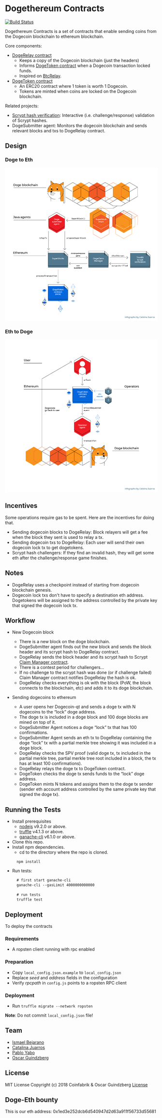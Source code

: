# Dogethereum Contracts

[![Build Status](https://travis-ci.org/dogethereum/dogethereum-contracts.svg?branch=master)](https://travis-ci.org/dogethereum/dogethereum-contracts)

Dogethereum Contracts is a set of contracts that enable sending coins from the Dogecoin blockchain to ethereum blockchain.

Core components:
* [DogeRelay contract](contracts/DogeRelay.sol)
  * Keeps a copy of the Dogecoin blockchain (just the headers)
  * Informs [DogeToken contract](contracts/token/DogeToken.sol) when a Dogecoin transaction locked funds.
  * Inspired on [BtcRelay](https://github.com/ethereum/btcrelay).
* [DogeToken contract](contracts/token/DogeToken.sol)
  * An ERC20 contract where 1 token is worth 1 Dogecoin.
  * Tokens are minted when coins are locked on the Dogecoin blockchain.

Related projects:

* [Scrypt hash verification](https://github.com/TrueBitFoundation/scrypt-interactive): Interactive (i.e. challenge/response) validation of Scrypt hashes.
* DogeSubmitter agent: Monitors the dogecoin blockchain and sends relevant blocks and txs to DogeRelay contract.


## Design

### Doge to Eth

![Design](./design.png)

### Eth to Doge

![Design](./design-eth2doge.png)

## Incentives

Some operations require gas to be spent. Here are the incentives for doing that.

* Sending dogecoin blocks to DogeRelay: Block relayers will get a fee when the block they sent is used to relay a tx.
* Sending dogecoin txs to DogeRelay: Each user will send their own dogecoin lock tx to get dogetokens.
* Scrypt hash challengers: If they find an invalid hash, they will get some eth after the challenge/response game finishes.



## Notes

* DogeRelay uses a checkpoint instead of starting from dogecoin blockchain genesis.
* Dogecoin lock txs don't have to specify a destination eth address. Dogetokens will be assigned to the address controlled by the private key that signed the dogecoin lock tx.

## Workflow
* New Dogecoin block
  * There is a new block on the doge blockchain.
  * DogeSubmitter agent finds out the new block and sends the block header and its scrypt hash to DogeRelay contract.
  * DogeRelay sends the block header and its scrypt hash to Scrypt [Claim Manager contract](https://github.com/TrueBitFoundation/scrypt-interactive/blob/master/contracts/claimManager.sol).
  * There is a contest period for challengers…
  * If no challenge to the scrypt hash was done (or if challenge failed) Claim Manager contract notifies DogeRelay the hash is ok.
  * DogeRelay checks everything is ok with the block (PoW, the block connects to the blockchain, etc) and adds it to its doge blockchain.

* Sending dogecoins to ethereum
  * A user opens her Dogecoin-qt and sends a doge tx with N dogecoins to the “lock” doge address.
  * The doge tx is included in a doge block and 100 doge blocks are mined on top of it.
  * DogeSubmitter Agent notices a doge “lock” tx that has 100 confirmations.
  * DogeSubmitter Agent sends an eth tx to DogeRelay containing the doge “lock” tx with a partial merkle tree showing it was included in a doge block.
  * DogeRelay checks the SPV proof (valid doge tx, tx included in the partial merkle tree, partial merkle tree root included in a block, the tx has at least 100 confirmations).
  * DogeRelay relays the doge tx to DogeToken contract.
  * DogeToken checks the doge tx sends funds to the “lock” doge address.
  * DogeToken mints N tokens and assigns them to the doge tx sender (sender eth account address controlled by the same private key that signed the doge tx).


## Running the Tests

* Install prerequisites
  * [nodejs](https://nodejs.org) v9.2.0 or above.
  * [truffle](http://truffleframework.com/) v4.1.3 or above.
  * [ganache-cli](https://github.com/trufflesuite/ganache-cli) v6.1.0 or above.
* Clone this repo.
* Install npm dependencies.
  * cd to the directory where the repo is cloned.
  ```
    npm install
  ```
* Run tests:
  ```
    # first start ganache-cli
    ganache-cli --gasLimit 4000000000000

    # run tests
    truffle test
  ```

## Deployment

To deploy the contracts

### Requirements

* A ropsten client running with rpc enabled

### Preparation

* Copy `local_config.json.example` to `local_config.json`
* Replace _seed_ and _address_ fields in the configuration
* Verify _rpcpath_ in `config.js` points to a ropsten RPC client

### Deployment

* Run `truffle migrate --network ropsten`

**Note**: Do not commit `local_config.json` file!

## Team

* [Ismael Bejarano](https://github.com/ismaelbej)
* [Catalina Juarros](https://github.com/cat-j)
* [Pablo Yabo](https://github.com/pipaman)
* [Oscar Guindzberg](https://github.com/oscarguindzberg)

## License

MIT License
Copyright (c) 2018 Coinfabrik & Oscar Guindzberg
[License](LICENSE)

## Doge-Eth bounty
This is our eth address: 0x1ed3e252dcb6d540947d2d63a911f56733d55681

